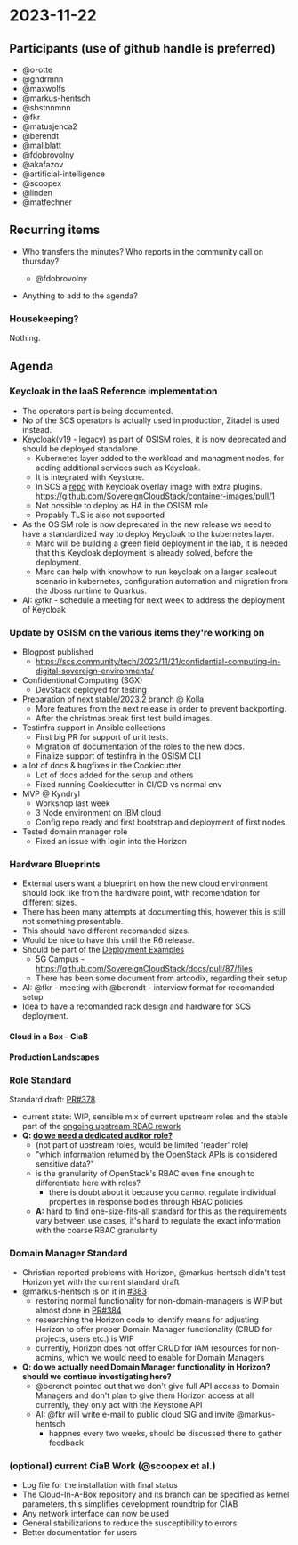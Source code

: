 # 2023-11-22

## Participants (use of github handle is preferred)

- @o-otte
- @gndrmnn
- @maxwolfs
- @markus-hentsch
- @sbstnnmnn
- @fkr
- @matusjenca2
- @berendt
- @maliblatt
- @fdobrovolny
- @akafazov
- @artificial-intelligence
- @scoopex
- @linden
- @matfechner

## Recurring items

- Who transfers the minutes? Who reports in the community call on thursday?
  - @fdobrovolny

- Anything to add to the agenda?

### Housekeeping?

Nothing.

## Agenda

### Keycloak in the IaaS Reference implementation

- The operators part is being documented.
- No of the SCS operators is actually used in production, Zitadel is used instead.
- Keycloak(v19 - legacy) as part of OSISM roles, it is now deprecated and should be deployed standalone.
  - Kubernetes layer added to the workload and managment nodes, for adding additional services such as Keycloak.
  - It is integrated with Keystone.
  - In SCS a [repo](https://github.com/SovereignCloudStack/container-images) with Keycloak overlay image with extra plugins. <https://github.com/SovereignCloudStack/container-images/pull/1>
  - Not possible to deploy as HA in the OSISM role
  - Propably TLS is also not supported
- As the OSISM role is now deprecated in the new release we need to have a standardized way to deploy Keycloak to the kubernetes layer.
  - Marc will be building a green field deployment in the lab, it is needed that this Keycloak deployment is already solved, before the deployment.
  - Marc can help with knowhow to run keycloak on a larger scaleout scenario in kubernetes, configuration automation and migration from the Jboss runtime to Quarkus.
- AI: @fkr - schedule a meeting for next week to address the deployment of Keycloak

### Update by OSISM on the various items they're working on

- Blogpost published
  - <https://scs.community/tech/2023/11/21/confidential-computing-in-digital-sovereign-environments/>
- Confidentional Computing (SGX)
  - DevStack deployed for testing
- Preparation of next stable/2023.2 branch @ Kolla
  - More features from the next release in order to prevent backporting.
  - After the christmas break first test build images.
- Testinfra support in Ansible collections
  - First big PR for support of unit tests.
  - Migration of documentation of the roles to the new docs.
  - Finalize support of testinfra in the OSISM CLI
- a lot of docs & bugfixes in the Cookiecutter
  - Lot of docs added for the setup and others
  - Fixed running Cookiecutter in CI/CD vs normal env
- MVP @ Kyndryl
  - Workshop last week
  - 3 Node environment on IBM cloud
  - Config repo ready and first bootstrap and deployment of first nodes.
- Tested domain manager role
  - Fixed an issue with login into the Horizon

### Hardware Blueprints

- External users want a blueprint on how the new cloud environment should look like from the hardware point, with recomendation for different sizes.
- There has been many attempts at documenting this, however this is still not something presentable.
- This should have different recomanded sizes.
- Would be nice to have this until the R6 release.
- Should be part of the [Deployment Examples](https://docs.scs.community/docs/category/deployment-examples/)
  - 5G Campus - <https://github.com/SovereignCloudStack/docs/pull/87/files>
  - There has been some document from artcodix, regarding their setup
- AI: @fkr - meeting with @berendt - interview format for recomanded setup
- Idea to have a recomanded rack design and hardware for SCS deployment.

#### Cloud in a Box - CiaB

#### Production Landscapes

### Role Standard

Standard draft: [PR#378](https://github.com/SovereignCloudStack/standards/pull/378)

- current state: WIP, sensible mix of current upstream roles and the stable part of the [ongoing upstream RBAC rework](https://governance.openstack.org/tc/goals/selected/consistent-and-secure-rbac.html)
- **Q: [do we need a dedicated auditor role?](https://github.com/SovereignCloudStack/standards/blob/standard-roles/Standards/scs-0303-v1-standard-roles.md#open-questions)**
  - (not part of upstream roles, would be limited 'reader' role)
  - "which information returned by the OpenStack APIs is considered sensitive data?"
  - is the granularity of OpenStack's RBAC even fine enough to differentiate here with roles?
    - there is doubt about it because you cannot regulate individual properties in response bodies through RBAC policies
  - **A:** hard to find one-size-fits-all standard for this as the requirements vary between use cases, it's hard to regulate the exact information with the coarse RBAC granularity

### Domain Manager Standard

- Christian reported problems with Horizon, @markus-hentsch didn't test Horizon yet with the current standard draft
- @markus-hentsch is on it in [#383](https://github.com/SovereignCloudStack/standards/issues/383)
  - restoring normal functionality for non-domain-managers is WIP but almost done in [PR#384](https://github.com/SovereignCloudStack/standards/pull/384)
  - researching the Horizon code to identify means for adjusting Horizon to offer proper Domain Manager functionality (CRUD for projects, users etc.) is WIP
  - currently, Horizon does not offer CRUD for IAM resources for non-admins, which we would need to enable for Domain Managers
- **Q: do we actually need Domain Manager functionality in Horizon? should we continue investigating here?**
  - @berendt pointed out that we don't give full API access to Domain Managers and don't plan to give them Horizon access at all currently, they only act with the Keystone API
  - AI: @fkr will write e-mail to public cloud SIG and invite @markus-hentsch
    - happnes every two weeks, should be discussed there to gather feedback

### (optional) current CiaB Work (@scoopex et al.)

- Log file for the installation with final status
- The Cloud-In-A-Box repository and its branch can be specified as kernel parameters,
  this simplifies development roundtrip for CIAB
- Any network interface can now be used
- General stabilizations to reduce the susceptibility to errors
- Better documentation for users
